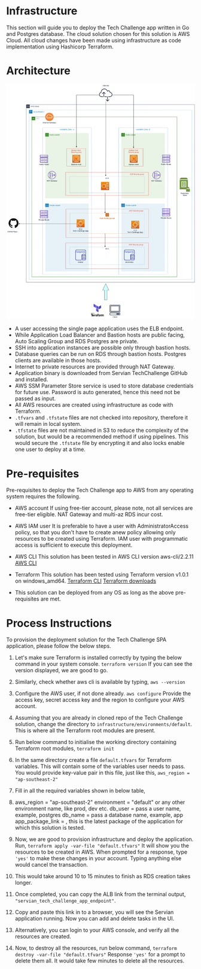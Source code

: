 # Infrastructure

This section will guide you to deploy the Tech Challenge app written in Go and Postgres database. The cloud solution chosen for this solution is AWS Cloud. All cloud changes have been made using infrastructure as code implementation using Hashicorp Terraform.

# Architecture

![architecture](ServianTCArchitecture.png)

* A user accessing the single page application uses the ELB endpoint.
* While Application Load Balancer and Bastion hosts are public facing, Auto Scaling Group and RDS Postgres are private.
* SSH into application instances are possible only through bastion hosts.
* Database queries can be run on RDS through bastion hosts. Postgres clients are available in those hosts.
* Internet to private resources are provided through NAT Gateway.
* Application binary is downloaded from Servian TechChallenge GitHub and installed.
* AWS SSM Parameter Store service is used to store database credentials for future use. Password is auto generated, hence this need not be passed as input.
* All AWS resources are created using infrastructure as code with Terraform.
*  `.tfvars` and `.tfstate` files are not checked into repository, therefore it will remain in local system.
*  `.tfstate` files are not maintained in S3 to reduce the complexity of the solution, but would be a recommended method if using pipelines. This would secure the `.tfstate` file by encrypting it and also locks enable one user to deploy at a time.

# Pre-requisites

Pre-requisites to deploy the Tech Challenge app to AWS from any operating system requires the following.

* AWS account
   If using free-tier account, please note, not all services are free-tier eligible. NAT Gateway and multi-az RDS incur cost.
* AWS IAM user
   It is preferable to have a user with AdministratorAccess policy, so that you don't have to create anew policy allowing only resources to be created using Terraform.
   IAM user with programmatic access is sufficient to execute this deployment.
* AWS CLI
   This solution has been tested in AWS CLI version aws-cli/2.2.11
   [AWS CLI](https://docs.aws.amazon.com/cli/latest/userguide/cli-chap-install.html)

* Terraform 
   This solution has been tested using Terraform version v1.0.1 on windows_amd64.
   [Terraform CLI](https://learn.hashicorp.com/tutorials/terraform/install-cli)
   [Terraform downloads](https://www.terraform.io/downloads.html)

* This solution can be deployed from any OS as long as the above pre-requisites are met.

# Process Instructions

To provision the deployment solution for the Tech Challenge SPA application, please follow the below steps.

1. Let's make sure Terraform is installed correctly by typing the below command in your system console.
   `terraform version`
   If you can see the version displayed, we are good to go.
2. Similarly, check whether aws cli is available by typing,
   `aws --version`
3. Configure the AWS user, if not done already.
   `aws configure`
   Provide the access key, secret access key and the region to configure your AWS account.
4.  Assuming that you are already in cloned repo of the Tech Challenge solution, change the directory to `infrastructure/environments/default`. This is where all the Terraform root modules are present.
5.  Run below command to initialise the working directory containing Terraform root modules,
    `terraform init`

6. In the same directory create a file `default.tfvars` for Terraform variables. This will contain some of the variables user needs to pass.
   You would provide key-value pair in this file, just like this,
   `aws_region = "ap-southeast-2"`
7. Fill in all the required variables shown in below table,
8. aws_region = "ap-southeast-2"
   environment = "default" or any other environment name, like prod, dev etc.
db_user = pass a user name, example, postgres
db_name = pass a database name, example, app
app_package_link = <link>, this is the latest package of the application for which this solution is tested.
9. Now, we are good to provision infrastructure and deploy the application. Run,
   `terraform apply -var-file "default.tfvars"`
    It will show you the resources to be created in AWS. When prompted for a response, type `'yes'` to make these changes in your account. Typing anything else would cancel the transaction.
10. This would take around 10 to 15 minutes to finish as RDS creation takes longer.
11. Once completed, you can copy the ALB link from the terminal output, `"servian_tech_challenge_app_endpoint"`.
12. Copy and paste this link in to a browser, you will see the Servian application running. Now you can add and delete tasks in the UI.
13. Alternatively, you can login to your AWS console, and verify all the resources are created.
14. Now, to destroy all the resources, run below command,
    `terraform destroy -var-file "default.tfvars"`
    Response `'yes'` for a prompt to delete them all.
    It would take few minutes to delete all the resources. 
